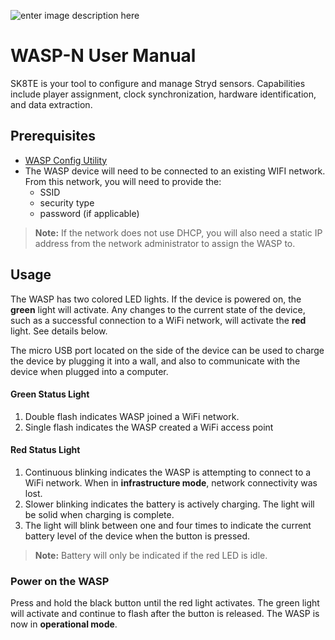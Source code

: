 ![enter image description here](https://achieve-performance.com/wp-content/uploads/2022/06/ACHIEVE-APP-Logo-white.png)
# WASP-N User Manual

SK8TE is your tool to configure and manage Stryd sensors. Capabilities include player assignment, clock synchronization, hardware identification, and data extraction.

## Prerequisites

 - [WASP Config Utility](https://support.npe.fit/hc/en-us/article_attachments/9893868124308)
 - The WASP device will need to be connected to an existing WIFI network. From this network, you will need to provide the:
    - SSID
    - security type
    - password (if applicable)

> **Note:** If the network does not use DHCP, you will also need a static IP address from the network administrator to assign the WASP to.

## Usage

The WASP has two colored LED lights. If the device is powered on, the **green** light will activate. Any changes to the current state of the device, such as a successful connection to a WiFi network, will activate the **red** light. See details below.

The micro USB port located on the side of the device can be used to charge the device by plugging it into a wall, and also to communicate with the device when plugged into a computer.

#### Green Status Light
1. Double flash indicates WASP joined a WiFi network.
2. Single flash indicates the WASP created a WiFi access point

#### Red Status Light
1. Continuous blinking indicates the WASP is attempting to connect to a WiFi network. When in **infrastructure mode**, network connectivity was lost.
2. Slower blinking indicates the battery is actively charging. The light will be solid when charging is complete.
3. The light will blink between one and four times to indicate the current battery level of the device when the button is pressed.
> **Note:** Battery will only be indicated if the red LED is idle.

### Power on the WASP

Press and hold the black button until the red light activates. The green light will activate and continue to flash after the button is released. The WASP is now in **operational mode**.
